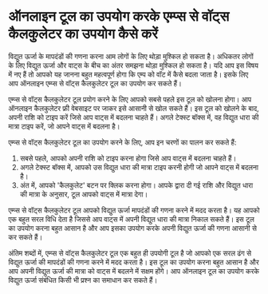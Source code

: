 ऑनलाइन टूल का उपयोग करके एम्प्स से वॉट्स कैलकुलेटर का उपयोग कैसे करें
=====================================================================

विद्युत ऊर्जा के मापदंडों की गणना करना आम लोगों के लिए थोड़ा मुश्किल हो सकता है। अधिकतर लोगों के लिए विद्युत ऊर्जा और वाट्स के बीच का अंतर समझना थोड़ा मुश्किल हो सकता है। यदि आप इस विषय में नए हैं तो आपको यह जानना बहुत महत्वपूर्ण होगा कि एम्प को वॉट में कैसे बदला जाता है। इसके लिए आप ऑनलाइन एम्प्स से वॉट्स कैलकुलेटर टूल का उपयोग कर सकते हैं।

एम्प्स से वॉट्स कैलकुलेटर टूल प्रयोग करने के लिए आपको सबसे पहले इस टूल को खोलना होगा। आप ऑनलाइन कैलकुलेटर फ्री वेबसाइट पर जाकर इसे आसानी से खोल सकते हैं। इस टूल को खोलने के बाद, अपनी राशि को टाइप करें जिसे आप वाट्स में बदलना चाहते हैं। अगले टेक्स्ट बॉक्स में, वह विद्युत धारा की मात्रा टाइप करें, जो आपने वाट्स में बदलना है।

एम्प्स से वॉट्स कैलकुलेटर टूल का उपयोग करने के लिए, आप इन चरणों का पालन कर सकते हैं:

1. सबसे पहले, आपको अपनी राशि को टाइप करना होगा जिसे आप वाट्स में बदलना चाहते हैं।
2. अगले टेक्स्ट बॉक्स में, आपको उस विद्युत धारा की मात्रा टाइप करनी होगी जो आपने वाट्स में बदलना है।
3. अंत में, आपको 'कैलकुलेट' बटन पर क्लिक करना होगा। आपके द्वारा दी गई राशि और विद्युत धारा की मात्रा के अनुसार, टूल आपको वाट्स में मात्रा देगा।

एम्प्स से वॉट्स कैलकुलेटर टूल आपको विद्युत ऊर्जा मापदंडों की गणना करने में मदद करता है। यह आपको एक बहुत सरल विधि देता है जिससे आप वाट्स में अपनी विद्युत धारा की मात्रा निकाल सकते हैं। इस टूल का उपयोग करना बहुत आसान है और आप इसका उपयोग करके अपनी विद्युत ऊर्जा की गणना आसानी से कर सकते हैं।

अंतिम शब्दों में, एम्प्स से वॉट्स कैलकुलेटर टूल एक बहुत ही उपयोगी टूल है जो आपको एक सरल ढंग से विद्युत ऊर्जा की मापदंडों की गणना करने में मदद करता है। इस टूल का उपयोग करना बहुत आसान है और आप अपनी विद्युत ऊर्जा की मात्रा को वाट्स में बदलने में सक्षम होंगे। आप ऑनलाइन टूल का उपयोग करके विद्युत ऊर्जा संबंधित किसी भी प्रश्न का समाधान कर सकते हैं।